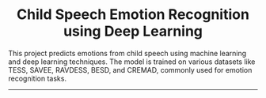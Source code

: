 <h1 style="text-align: center;">Child Speech Emotion Recognition using Deep Learning</h1>

<p>This project predicts emotions from child speech using machine learning and deep learning techniques. The model is trained on various datasets like TESS, SAVEE, RAVDESS, BESD, and CREMAD, commonly used for emotion recognition tasks.</p>

<hr>
